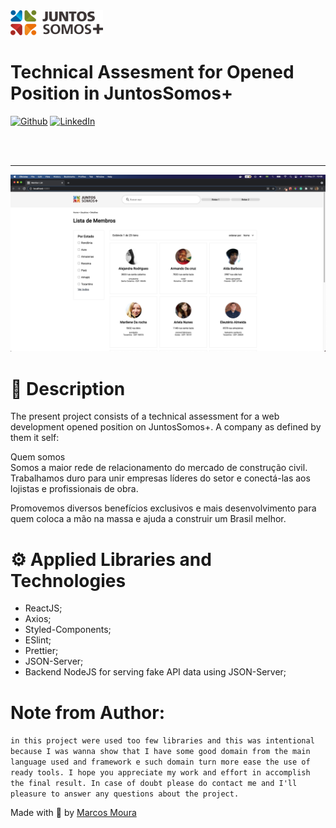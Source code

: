 <span align="center">
  <img src="readeMEassets/juntos-logo.png">
</span>

# Technical Assesment for Opened Position in JuntosSomos+

[![Github](https://img.shields.io/badge/Github-Marcos%20Moura-blue)](https://github.com/thomaslnx)
[![LinkedIn](https://img.shields.io/badge/LinkedIn-Marcos%20Moura-blue)](https://www.linkedin.com/in/marcos-de-moura-silva/)

<br/>
<br/>

<hr/>

<span align="center">
  <img src="readeMEassets/print.png">
</span>

# :memo: Description

<p>The present project consists of a technical assessment for a web development opened position on JuntosSomos+. A company as defined by them it self:
</p>
<p>Quem somos <br>
Somos a maior rede de relacionamento do mercado de construção civil. Trabalhamos duro para unir empresas líderes do setor e conectá-las aos lojistas e profissionais de obra.

Promovemos diversos benefícios exclusivos e mais desenvolvimento para quem coloca a mão na massa e ajuda a construir um Brasil melhor.</p>

# ⚙️ Applied Libraries and Technologies

- ReactJS;
- Axios;
- Styled-Components;
- ESlint;
- Prettier;
- JSON-Server;
- Backend NodeJS for serving fake API data using JSON-Server;


# Note from Author:
```in this project were used too few libraries and this was intentional because I was wanna show that I have some good domain from the main language used and framework e such domain turn more ease the use of ready tools. I hope you appreciate my work and effort in accomplish the final result. In case of doubt please do contact me and I'll pleasure to answer any questions about the project.```

Made with :heartbeat: by [Marcos Moura](https://github.com/thomaslnx)
